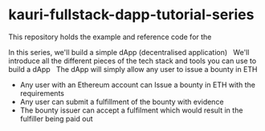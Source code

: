 # kauri-fullstack-dapp-tutorial-series

This repository holds the example and reference code for the <Add link to series when live on kauri>

In this series, we'll build a simple dApp (decentralised application)
 
We'll introduce all the different pieces of the tech stack and tools you can use to build a dApp
 
The dApp will simply allow any user to issue a bounty in ETH

* Any user with an Ethereum account can Issue a bounty in ETH with the requirements
* Any user can submit a fulfillment of the bounty with evidence
* The bounty issuer can accept a fulfilment which would result in the fulfiller being paid out

